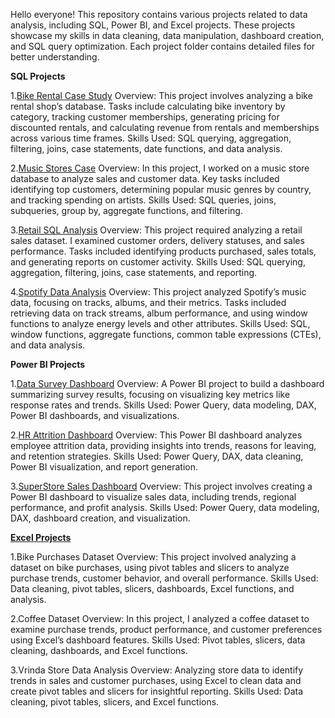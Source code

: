 Hello everyone! This repository contains various projects related to data analysis, including SQL, Power BI, and Excel projects. These projects showcase my skills in data cleaning, data 
manipulation, dashboard creation, and SQL query optimization. Each project folder contains detailed files for better understanding.

**SQL Projects**

1.[Bike Rental Case Study](https://github.com/ahmerhkhan/Data-Analytics-Portfolio/tree/main/SQL%20Projects/Bike%20Rental%20Case%20Study)
Overview: This project involves analyzing a bike rental shop’s database. Tasks include calculating bike inventory by category, tracking customer memberships, generating pricing for discounted rentals, and calculating revenue from rentals and memberships across various time frames.
Skills Used: SQL querying, aggregation, filtering, joins, case statements, date functions, and data analysis.

2.[Music Stores Case](https://github.com/ahmerhkhan/Data-Analytics-Portfolio/tree/main/SQL%20Projects/Music%20Stores%20Case)
Overview: In this project, I worked on a music store database to analyze sales and customer data. Key tasks included identifying top customers, determining popular music genres by country, and tracking spending on artists.
Skills Used: SQL queries, joins, subqueries, group by, aggregate functions, and filtering.

3.[Retail SQL Analysis](https://github.com/ahmerhkhan/Data-Analytics-Portfolio/tree/main/SQL%20Projects/Retail%20SQL%20Analysis)
Overview: This project required analyzing a retail sales dataset. I examined customer orders, delivery statuses, and sales performance. Tasks included identifying products purchased, sales totals, and generating reports on customer activity.
Skills Used: SQL querying, aggregation, filtering, joins, case statements, and reporting.

4.[Spotify Data Analysis](https://github.com/ahmerhkhan/Data-Analytics-Portfolio/tree/main/SQL%20Projects/Spotify%20Data%20Analysis)
Overview: This project analyzed Spotify’s music data, focusing on tracks, albums, and their metrics. Tasks included retrieving data on track streams, album performance, and using window functions to analyze energy levels and other attributes.
Skills Used: SQL, window functions, aggregate functions, common table expressions (CTEs), and data analysis.

**Power BI Projects**

1.[Data Survey Dashboard](https://github.com/ahmerhkhan/Data-Analytics-Portfolio/tree/main/Power%20BI%20Projects/Data%20Survey%20Dashboard)
Overview: A Power BI project to build a dashboard summarizing survey results, focusing on visualizing key metrics like response rates and trends.
Skills Used: Power Query, data modeling, DAX, Power BI dashboards, and visualizations.

2.[HR Attrition Dashboard](https://github.com/ahmerhkhan/Data-Analytics-Portfolio/tree/main/Power%20BI%20Projects/HR%20Attrition%20Dashboard)
Overview: This Power BI dashboard analyzes employee attrition data, providing insights into trends, reasons for leaving, and retention strategies.
Skills Used: Power Query, DAX, data cleaning, Power BI visualization, and report generation.

3.[SuperStore Sales Dashboard](https://github.com/ahmerhkhan/Data-Analytics-Portfolio/tree/main/Power%20BI%20Projects/SuperStore%20Sales%20Dashboard)
Overview: This project involves creating a Power BI dashboard to visualize sales data, including trends, regional performance, and profit analysis.
Skills Used: Power Query, data modeling, DAX, dashboard creation, and visualization.

[**Excel Projects**](https://github.com/ahmerhkhan/Data-Analytics-Portfolio/tree/main/Excel%20Projects)

1.Bike Purchases Dataset
Overview: This project involved analyzing a dataset on bike purchases, using pivot tables and slicers to analyze purchase trends, customer behavior, and overall performance.
Skills Used: Data cleaning, pivot tables, slicers, dashboards, Excel functions, and analysis.

2.Coffee Dataset
Overview: In this project, I analyzed a coffee dataset to examine purchase trends, product performance, and customer preferences using Excel’s dashboard features.
Skills Used: Pivot tables, slicers, data cleaning, dashboards, and Excel functions.

3.Vrinda Store Data Analysis
Overview: Analyzing store data to identify trends in sales and customer purchases, using Excel to clean data and create pivot tables and slicers for insightful reporting.
Skills Used: Data cleaning, pivot tables, slicers, and Excel functions.
